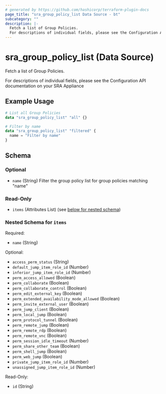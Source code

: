 ```yaml
---
# generated by https://github.com/hashicorp/terraform-plugin-docs
page_title: "sra_group_policy_list Data Source - bt"
subcategory: ""
description: |-
  Fetch a list of Group Policies.
  For descriptions of individual fields, please see the Configuration API documentation on your SRA Appliance
---
```


# sra_group_policy_list (Data Source)

Fetch a list of Group Policies.

For descriptions of individual fields, please see the Configuration API documentation on your SRA Appliance

## Example Usage

```terraform
# List all Group Policies
data "sra_group_policy_list" "all" {}

# Filter by name
data "sra_group_policy_list" "filtered" {
  name = "Filter by name"
}
```

<!-- schema generated by tfplugindocs -->
## Schema

### Optional

- `name` (String) Filter the group policy list for group policies matching "name"

### Read-Only

- `items` (Attributes List) (see [below for nested schema](#nestedatt--items))

<a id="nestedatt--items"></a>
### Nested Schema for `items`

Required:

- `name` (String)

Optional:

- `access_perm_status` (String)
- `default_jump_item_role_id` (Number)
- `inferior_jump_item_role_id` (Number)
- `perm_access_allowed` (Boolean)
- `perm_collaborate` (Boolean)
- `perm_collaborate_control` (Boolean)
- `perm_edit_external_key` (Boolean)
- `perm_extended_availability_mode_allowed` (Boolean)
- `perm_invite_external_user` (Boolean)
- `perm_jump_client` (Boolean)
- `perm_local_jump` (Boolean)
- `perm_protocol_tunnel` (Boolean)
- `perm_remote_jump` (Boolean)
- `perm_remote_rdp` (Boolean)
- `perm_remote_vnc` (Boolean)
- `perm_session_idle_timeout` (Number)
- `perm_share_other_team` (Boolean)
- `perm_shell_jump` (Boolean)
- `perm_web_jump` (Boolean)
- `private_jump_item_role_id` (Number)
- `unassigned_jump_item_role_id` (Number)

Read-Only:

- `id` (String)


